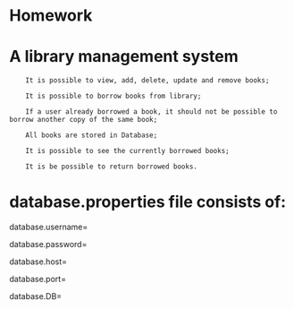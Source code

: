 # Homework

# A library management system

        It is possible to view, add, delete, update and remove books;
        
        It is possible to borrow books from library;
       
        If a user already borrowed a book, it should not be possible to borrow another copy of the same book;
        
        All books are stored in Database;
        
        It is possible to see the currently borrowed books;
        
        It is be possible to return borrowed books.
        
# database.properties file consists of:

database.username=

database.password=

database.host=

database.port=

database.DB=
